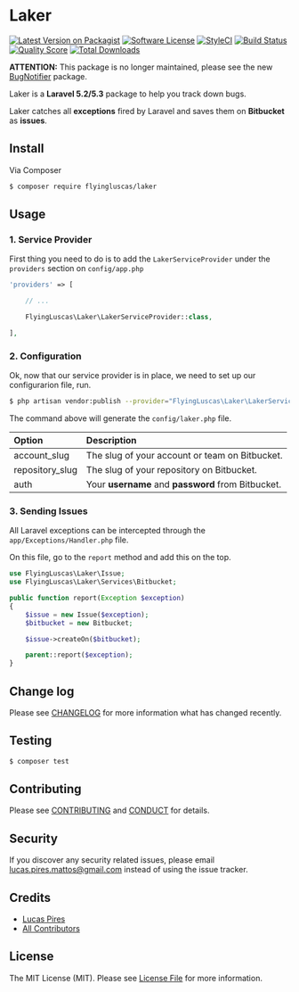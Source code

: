 # Laker

[![Latest Version on Packagist][ico-version]][link-packagist]
[![Software License][ico-license]](LICENSE.md)
[![StyleCI][ico-styleci]][link-styleci]
[![Build Status][ico-travis]][link-travis]
[![Quality Score][ico-code-quality]][link-code-quality]
[![Total Downloads][ico-downloads]][link-downloads]

**ATTENTION:** This package is no longer maintained, please see the new [BugNotifier](https://github.com/flyingluscas/Laravel-BugNotifier) package.

Laker is a **Laravel 5.2/5.3** package to help you track down bugs.

Laker catches all **exceptions** fired by Laravel and saves them on **Bitbucket** as **issues**.

## Install

Via Composer

``` bash
$ composer require flyingluscas/laker
```

## Usage

### 1. Service Provider
First thing you need to do is to add the `LakerServiceProvider` under the `providers` section on `config/app.php`

``` php
'providers' => [

    // ...

    FlyingLuscas\Laker\LakerServiceProvider::class,

],
```

### 2. Configuration

Ok, now that our service provider is in place, we need to set up our configurarion file, run.

``` bash
$ php artisan vendor:publish --provider="FlyingLuscas\Laker\LakerServiceProvider"
```

The command above will generate the  `config/laker.php` file.

| Option           | Description                                         |
|:-----------------|:----------------------------------------------------|
| account_slug     | The slug of your account or team on Bitbucket.      |
| repository_slug  | The slug of your repository on Bitbucket.           |
| auth             | Your **username** and **password** from Bitbucket.  |

### 3. Sending Issues

All Laravel exceptions can be intercepted through the `app/Exceptions/Handler.php` file.

On this file, go to the `report` method and add this on the top.

``` php
use FlyingLuscas\Laker\Issue;
use FlyingLuscas\Laker\Services\Bitbucket;

public function report(Exception $exception)
{
    $issue = new Issue($exception);
    $bitbucket = new Bitbucket;

    $issue->createOn($bitbucket);

    parent::report($exception);
}
```

## Change log

Please see [CHANGELOG](CHANGELOG.md) for more information what has changed recently.

## Testing

``` bash
$ composer test
```

## Contributing

Please see [CONTRIBUTING](CONTRIBUTING.md) and [CONDUCT](CONDUCT.md) for details.

## Security

If you discover any security related issues, please email lucas.pires.mattos@gmail.com instead of using the issue tracker.

## Credits

- [Lucas Pires][link-author]
- [All Contributors][link-contributors]

## License

The MIT License (MIT). Please see [License File](LICENSE.md) for more information.

[ico-version]: https://img.shields.io/packagist/v/flyingluscas/laker.svg?style=flat-square
[ico-license]: https://img.shields.io/badge/license-MIT-brightgreen.svg?style=flat-square
[ico-styleci]: https://styleci.io/repos/67747721/shield
[ico-travis]: https://img.shields.io/travis/flyingluscas/laker/master.svg?style=flat-square
[ico-scrutinizer]: https://img.shields.io/scrutinizer/coverage/g/flyingluscas/laker.svg?style=flat-square
[ico-code-quality]: https://img.shields.io/scrutinizer/g/flyingluscas/laker.svg?style=flat-square
[ico-downloads]: https://img.shields.io/packagist/dt/flyingluscas/laker.svg?style=flat-square

[link-packagist]: https://packagist.org/packages/flyingluscas/laker
[link-styleci]: https://styleci.io/repos/67747721
[link-travis]: https://travis-ci.org/flyingluscas/laker
[link-scrutinizer]: https://scrutinizer-ci.com/g/flyingluscas/laker/code-structure
[link-code-quality]: https://scrutinizer-ci.com/g/flyingluscas/laker
[link-downloads]: https://packagist.org/packages/flyingluscas/laker
[link-author]: https://github.com/flyingluscas
[link-contributors]: ../../contributors
